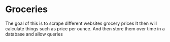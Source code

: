 # Groceries
The goal of this is to scrape different websites grocery prices
It then will calculate things such as price per ounce. 
And then store them over time in a database and allow queries 
